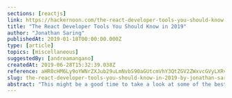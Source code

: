 ```yaml
---
sections: [reactjs]
link: https://hackernoon.com/the-react-developer-tools-you-should-know-in-2019-e681dc4f4332
title: "The React Developer Tools You Should Know in 2019"
author: "Jonathan Saring"
publishedAt: 2019-01-18T00:00:00.000Z
type: [article]
topics: [miscellaneous]
suggestedBy: [andreamangano]
createdAt: 2019-06-28T15:32:39.038Z
reference: aHR0cHM6Ly9oYWNrZXJub29uLmNvbS90aGUtcmVhY3QtZGV2ZWxvcGVyLXRvb2xzLXlvdS1zaG91bGQta25vdy1pbi0yMDE5LWU2ODFkYzRmNDMzMg
slug: the-react-developer-tools-you-should-know-in-2019-by-jonathan-saring
abstract: "This might be a good time to take a look at some of the best features, tools and libraries to introduce into your React workflow this year, to make the best of it. All of these are open source, so feel free to go ahead and give them a try. Hopefully, these great tools can help speed your workflow and open the door to new capabilities when working in React in 2019."
---
```

